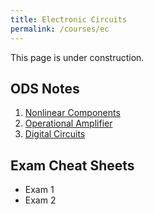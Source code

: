 ```yaml
---
title: Electronic Circuits
permalink: /courses/ec
---
```


This page is under construction.


## ODS Notes
1. [Nonlinear Components](/articles\s25\ec\EC-notes-Vallancourt-Electronic-Circuits-weeks1-6.pdf)
2. [Operational Amplifier](/articles\s25\ec\EC-notes-Vallancourt-Electronic-Circuits-week7-11.pdf)
3. [Digital Circuits](/articles\s25\ec\EC-notes-Vallancourt-Electronic-Circuits-week11-14.pdf)

## Exam Cheat Sheets
- Exam 1
- Exam 2